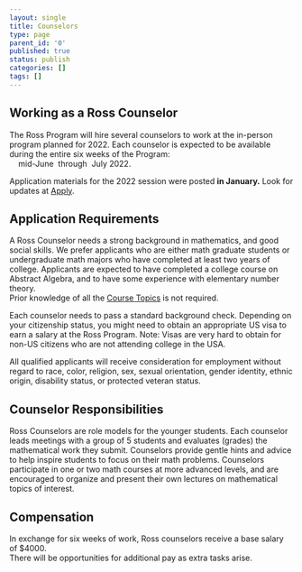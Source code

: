 ```yaml
---
layout: single
title: Counselors
type: page
parent_id: '0'
published: true
status: publish
categories: []
tags: []
---
```

## Working as a Ross Counselor

The Ross Program will hire several counselors to work at the in-person program planned for 2022. 
Each counselor is expected to be available during the entire six weeks of the Program: <br>
&nbsp; &nbsp; mid-June &nbsp;through&nbsp; July 2022.   

Application materials for the 2022 session were posted **in January.** 
Look for updates at [Apply](to-apply/). <br>

## Application Requirements

A Ross Counselor needs a strong background in mathematics, and good social skills. 
We prefer applicants who are either math graduate students or undergraduate math majors 
who have completed at least two years of college. Applicants are expected to have completed a 
college course on Abstract Algebra, and to have some experience with elementary number theory.  
Prior knowledge of all the [Course Topics](/students/course-topics/) is not required.

Each counselor needs to pass a standard background check. Depending on your citizenship status, 
you might need to obtain an appropriate US visa to earn a salary at the Ross Program.
Note: Visas are very hard to obtain for non-US citizens who are not attending college in the USA.

All qualified applicants will receive consideration for employment without regard to 
race, color, religion, sex, sexual orientation, gender identity, ethnic origin, 
disability status, or protected veteran status.

## Counselor Responsibilities

Ross Counselors are role models for the younger students. Each counselor leads meetings 
with a group of 5 students and evaluates (grades) the mathematical work they submit. 
Counselors provide gentle hints and advice to help inspire students to focus on their math problems. 
Counselors participate in one or two math courses at more advanced levels, and are 
encouraged to organize and present their own lectures on mathematical topics of interest.

## Compensation

In exchange for six weeks of work, Ross counselors receive a base salary of $4000.  
There will be opportunities for additional pay as extra tasks arise.



